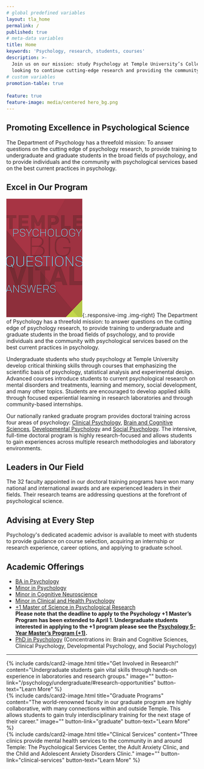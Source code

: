 ```yaml
---
# global predefined variables
layout: tla_home
permalink: /
published: true
# meta-data variables
title: Home
keywords: 'Psychology, research, students, courses'
description: >-
  Join us on our mission: study Psychology at Temple University’s College of Liberal Arts, and be part of the program
  looking to continue cutting-edge research and providing the community with the best current practices in psychology.
# custom variables
promotion-table: true

feature: true
feature-image: media/centered hero_bg.png
---
```

## Promoting Excellence in Psychological Science
The Department of Psychology has a threefold mission: To answer questions on the cutting edge of psychology research,
to provide training to undergraduate and graduate students in the broad fields of psychology, and to provide individuals
and the community with psychological services based on the best current practices in psychology.

## Excel in Our Program
[![Psychology Brochure](https://github.com/TULiberalArts/Psychology/blob/master/media/resized%20Brochure%20homepage.png?raw=true)](https://liberalarts.temple.edu/sites/liberalarts/files/TU_Psych_Viewbook_Layout_Final_OFFICIAL%20%281%29.pdf){:.responsive-img .img-right}
The Department of Psychology has a threefold mission: to answer questions on the cutting edge of psychology research, to provide training to undergraduate and graduate students in the broad fields of psychology, and to provide individuals and the community with psychological services based on the best current practices in psychology.

Undergraduate students who study psychology at Temple University develop critical thinking skills through courses that emphasizing the scientific basis of psychology, statistical analysis and experimental design. Advanced courses introduce students to current psychological research on mental disorders and treatments, learning and memory, social development, and many other topics. Students are encouraged to develop applied skills through focused experiential learning in research laboratories and through community-based internships.

Our nationally ranked graduate program provides doctoral training across four areas of psychology: [Clinical Psychology](https://www.cla.temple.edu/psychology/graduate/clinical-psychology), [Brain and Cognitive Sciences](https://www.cla.temple.edu/psychology/graduate/brain-and-cognitive-sciences), [Developmental Psychology](https://www.cla.temple.edu/psychology/graduate/developmental-psychology) and [Social Psychology](https://www.cla.temple.edu/psychology/graduate/social-psychology). The intensive, full-time doctoral program is highly research-focused and allows students to gain experiences across multiple research methodologies and laboratory environments.

## Leaders in Our Field
The 32 faculty appointed in our doctoral training programs have won many national and international awards and are experienced leaders in their fields. Their research teams are addressing questions at the forefront of psychological science.

## Advising at Every Step
Psychology's dedicated academic advisor is available to meet with students to provide guidance on course selection, acquiring an internship or research experience, career options, and applying to graduate school.

## Academic Offerings

- [BA in Psychology](http://bulletin.temple.edu/undergraduate/liberal-arts/psychology/ba-psychology/)
- [Minor in Psychology](http://bulletin.temple.edu/undergraduate/liberal-arts/psychology/minor-psychology/)
- [Minor in Cognitive Neuroscience](http://bulletin.temple.edu/undergraduate/liberal-arts/psychology/minor-cognitive-neuroscience/)
- [Minor in Clinical and Health Psychology](http://bulletin.temple.edu/undergraduate/liberal-arts/psychology/minor-clinical-health-psychology/)
- [+1 Master of Science in Psychological Research](/psychology/undergraduate/#psychology-5-year-masters-program-1)<br/>
**Please note that the deadline to apply to the Psychology +1 Master’s Program has been extended to April 1. Undergraduate students interested in applying to the +1 program please see the [Psychology 5-Year Master’s Program (+1)](http://www.cla.temple.edu/psychology/undergraduate/#psychology-5-year-masters-program-1).**
- [PhD in Psychology](http://bulletin.temple.edu/graduate/scd/cla/psychology-phd/) (Concentrations in: Brain and Cognitive Sciences, Clinical Psychology, Developmental Psychology, and Social Psychology)

___

<div class="row row-wide">
  <div class="col m12 l4">{% include cards/card2-image.html
    title="Get Involved in Research!"
    content="Undergraduate students gain vital skills through hands-on experience in laboratories and research groups."
    image=""
    button-link="/psychology/undergraduate/#research-opportunities"
    button-text="Learn More" %}
  </div>
  <div class="row row-wide">
    <div class="col m12 l4">{% include cards/card2-image.html
      title="Graduate Programs"
      content="The world-renowned faculty in our graduate program are highly collaborative, with many connections within and outside Temple. This allows students to gain truly interdisciplinary training for the next stage of their career."
      image=""
      button-link="graduate"
      button-text="Learn More" %}
    </div>
    <div class="row row-wide">
      <div class="col m12 l4">{% include cards/card2-image.html
        title="Clinical Services"
        content="Three clinics provide mental health services to the community in and around Temple: The Psychological Services Center, the Adult Anxiety Clinic, and the Child and Adolescent Anxiety Disorders Clinic."
        image=""
        button-link="clinical-services"
        button-text="Learn More" %}
      </div>
</div>
